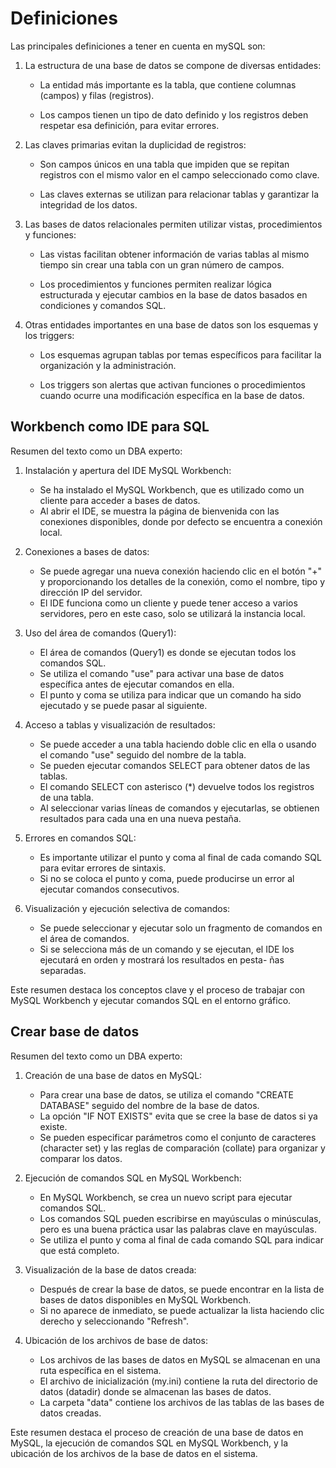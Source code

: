 # Definiciones

Las principales definiciones a tener en cuenta en mySQL son:

1. La estructura de una base de datos se compone de diversas entidades:

   - La entidad más importante es la tabla, que contiene columnas (campos) y filas (registros).

   - Los campos tienen un tipo de dato definido y los registros deben respetar esa definición, para evitar errores.

2. Las claves primarias evitan la duplicidad de registros:

   - Son campos únicos en una tabla que impiden que se repitan registros con el mismo valor en el campo seleccionado
   como clave.

   - Las claves externas se utilizan para relacionar tablas y garantizar la integridad de los datos.

3. Las bases de datos relacionales permiten utilizar vistas, procedimientos y funciones:

   - Las vistas facilitan obtener información de varias tablas al mismo tiempo sin crear una tabla con un gran número
   de campos.

   - Los procedimientos y funciones permiten realizar lógica estructurada y ejecutar cambios en la base de datos basados
   en condiciones y comandos SQL.

4. Otras entidades importantes en una base de datos son los esquemas y los triggers:

   - Los esquemas agrupan tablas por temas específicos para facilitar la organización y la administración.

   - Los triggers son alertas que activan funciones o procedimientos cuando ocurre una modificación específica en la
   base de datos.

## Workbench como IDE para SQL

Resumen del texto como un DBA experto:

1. Instalación y apertura del IDE MySQL Workbench:

   - Se ha instalado el MySQL Workbench, que es utilizado como un cliente para acceder a bases de datos.
   - Al abrir el IDE, se muestra la página de bienvenida con las conexiones disponibles, donde por defecto se encuentra
     a conexión local.

2. Conexiones a bases de datos:

   - Se puede agregar una nueva conexión haciendo clic en el botón "+" y proporcionando los detalles de la conexión, como
   el nombre, tipo y dirección IP del servidor.
   - El IDE funciona como un cliente y puede tener acceso a varios servidores, pero en este caso, solo se utilizará la
   instancia local.

3. Uso del área de comandos (Query1):

   - El área de comandos (Query1) es donde se ejecutan todos los comandos SQL.
   - Se utiliza el comando "use" para activar una base de datos específica antes de ejecutar comandos en ella.
   - El punto y coma se utiliza para indicar que un comando ha sido ejecutado y se puede pasar al siguiente.

4. Acceso a tablas y visualización de resultados:

   - Se puede acceder a una tabla haciendo doble clic en ella o usando el comando "use" seguido del nombre de la tabla.
   - Se pueden ejecutar comandos SELECT para obtener datos de las tablas.
   - El comando SELECT con asterisco (*) devuelve todos los registros de una tabla.
   - Al seleccionar varias líneas de comandos y ejecutarlas, se obtienen resultados para cada una en una nueva pestaña.

5. Errores en comandos SQL:

   - Es importante utilizar el punto y coma al final de cada comando SQL para evitar errores de sintaxis.
   - Si no se coloca el punto y coma, puede producirse un error al ejecutar comandos consecutivos.

6. Visualización y ejecución selectiva de comandos:

   - Se puede seleccionar y ejecutar solo un fragmento de comandos en el área de comandos.
   - Si se selecciona más de un comando y se ejecutan, el IDE los ejecutará en orden y mostrará los resultados en pesta-
     ñas separadas.

Este resumen destaca los conceptos clave y el proceso de trabajar con MySQL Workbench y ejecutar comandos SQL en el
entorno gráfico.

## Crear base de datos

Resumen del texto como un DBA experto:

1. Creación de una base de datos en MySQL:
   - Para crear una base de datos, se utiliza el comando "CREATE DATABASE" seguido del nombre de la base de datos.
   - La opción "IF NOT EXISTS" evita que se cree la base de datos si ya existe.
   - Se pueden especificar parámetros como el conjunto de caracteres (character set) y las reglas de comparación
   (collate) para organizar y comparar los datos.

2. Ejecución de comandos SQL en MySQL Workbench:
   - En MySQL Workbench, se crea un nuevo script para ejecutar comandos SQL.
   - Los comandos SQL pueden escribirse en mayúsculas o minúsculas, pero es una buena práctica usar las palabras clave
   en mayúsculas.
   - Se utiliza el punto y coma al final de cada comando SQL para indicar que está completo.

3. Visualización de la base de datos creada:
   - Después de crear la base de datos, se puede encontrar en la lista de bases de datos disponibles en MySQL Workbench.
   - Si no aparece de inmediato, se puede actualizar la lista haciendo clic derecho y seleccionando "Refresh".

4. Ubicación de los archivos de base de datos:
   - Los archivos de las bases de datos en MySQL se almacenan en una ruta específica en el sistema.
   - El archivo de inicialización (my.ini) contiene la ruta del directorio de datos (datadir) donde se almacenan las
   bases de datos.
   - La carpeta "data" contiene los archivos de las tablas de las bases de datos creadas.

Este resumen destaca el proceso de creación de una base de datos en MySQL, la ejecución de comandos SQL en MySQL
Workbench, y la ubicación de los archivos de la base de datos en el sistema.
